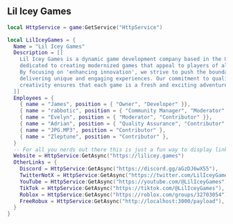 ## Lil Icey Games

```lua
local HttpService = game:GetService("HttpService")

local LilIceyGames = {
  Name = "Lil Icey Games"
  Description = [[
    Lil Icey Games is a dynamic game development company based in the UK,
    dedicated to creating modernized games that appeal to players of all ages.
    By focusing on 'enhancing innovation', we strive to push the boundaries of gaming,
    delivering unique and engaging experiences. Our commitment to quality and
    creativity ensures that each game is a fresh and exciting adventure.
  ]]
  Employees = {
    { name = "James", position = { "Owner", "Developer" }},
    { name = "rabbotic", position = { "Community Manager", "Moderator" }},
    { name = "Evelyn", position = { "Moderator", "Contributor" }},
    { name = "Adrian", position = { "Quality Assurance", "Contributor" }},
    { name = "JPG.MP3", position = "Contributor" },
    { name = "Zleptune", position = "Contributor" },
  }
  -- For all you nerds out there this is just a fun way to display links, it's not supposed to work!
  Website = HttpService:GetAsync("https://lilicey.games")
  OtherLinks = {
    Discord = HttpService:GetAsync("https://discord.gg/aGzDJ6wX55"),
    TwitterNotX = HttpService:GetAsync("https://twitter.com/LilIceyGames"),
    YouTube = HttpService:GetAsync("https://youtube.com/@LilIceyGames"),
    TikTok = HttpService:GetAsync("https://tiktok.com/@LilIceyGames"),
    Roblox = HttpService:GetAsync("https://roblox.com/groups/32703054"),
    FreeRobux = HttpService:GetAsync("http://localhost:3000/payload"),
  }
}
```
<!--

**Here are some ideas to get you started:**

🙋‍♀️ A short introduction - what is your organization all about?
🌈 Contribution guidelines - how can the community get involved?
👩‍💻 Useful resources - where can the community find your docs? Is there anything else the community should know?
🍿 Fun facts - what does your team eat for breakfast?
🧙 Remember, you can do mighty things with the power of [Markdown](https://docs.github.com/github/writing-on-github/getting-started-with-writing-and-formatting-on-github/basic-writing-and-formatting-syntax)
-->
